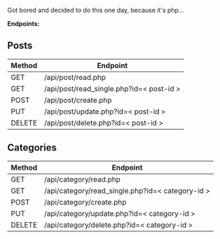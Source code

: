 Got bored and decided to do this one day, because it's php...

**Endpoints:**

## Posts
| Method | Endpoint |
|--|--|
| GET | /api/post/read.php |
| GET | /api/post/read_single.php?id=< post-id > | 
| POST | /api/post/create.php | 
| PUT | /api/post/update.php?id=< post-id > | 
| DELETE | /api/post/delete.php?id=< post-id > | 


## Categories
| Method | Endpoint |
|--|--|
| GET | /api/category/read.php |
| GET | /api/category/read_single.php?id=< category-id > | 
| POST | /api/category/create.php | 
| PUT | /api/category/update.php?id=< category-id > | 
| DELETE | /api/category/delete.php?id=< category-id > | 
